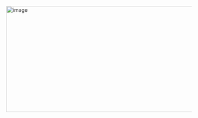 <img width="1591" height="289" alt="image" src="https://github.com/user-attachments/assets/0ae659b1-b345-47fe-bfd0-84adb2834087" />
